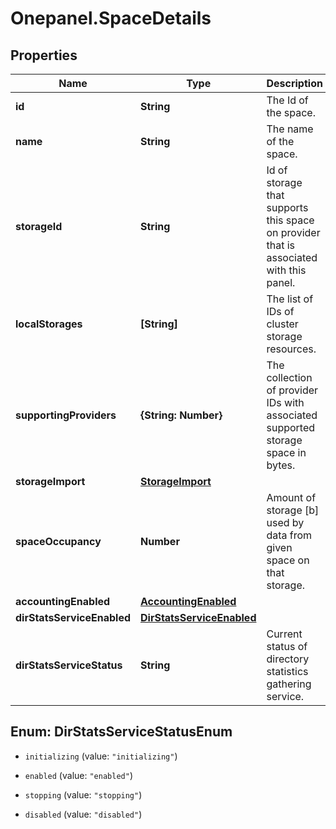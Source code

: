 # Onepanel.SpaceDetails

## Properties
Name | Type | Description | Notes
------------ | ------------- | ------------- | -------------
**id** | **String** | The Id of the space. | 
**name** | **String** | The name of the space. | 
**storageId** | **String** | Id of storage that supports this space on provider that is associated with this panel.  | 
**localStorages** | **[String]** | The list of IDs of cluster storage resources. | 
**supportingProviders** | **{String: Number}** | The collection of provider IDs with associated supported storage space in bytes.  | 
**storageImport** | [**StorageImport**](StorageImport.md) |  | [optional] 
**spaceOccupancy** | **Number** | Amount of storage [b] used by data from given space on that storage. | 
**accountingEnabled** | [**AccountingEnabled**](AccountingEnabled.md) |  | 
**dirStatsServiceEnabled** | [**DirStatsServiceEnabled**](DirStatsServiceEnabled.md) |  | 
**dirStatsServiceStatus** | **String** | Current status of directory statistics gathering service. | 


<a name="DirStatsServiceStatusEnum"></a>
## Enum: DirStatsServiceStatusEnum


* `initializing` (value: `"initializing"`)

* `enabled` (value: `"enabled"`)

* `stopping` (value: `"stopping"`)

* `disabled` (value: `"disabled"`)





